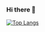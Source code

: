 ### Hi there 👋
[![Top Langs](https://github-readme-stats.vercel.app/api/top-langs/?username=ryota-dev)](https://github.com/anuraghazra/github-readme-stats)


<!--
**ryota-dev/ryota-dev** is a ✨ _special_ ✨ repository because its `README.md` (this file) appears on your GitHub profile.

Here are some ideas to get you started:

- 🔭 I’m currently working on ...
- 🌱 I’m currently learning ...
- 👯 I’m looking to collaborate on ...
- 🤔 I’m looking for help with ...
- 💬 Ask me about ...
- 📫 How to reach me: ...
- 😄 Pronouns: ...
- ⚡ Fun fact: ...
-->
